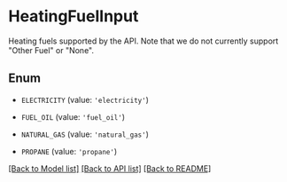 # HeatingFuelInput

Heating fuels supported by the API.  Note that we do not currently support \"Other Fuel\" or \"None\".

## Enum

* `ELECTRICITY` (value: `'electricity'`)

* `FUEL_OIL` (value: `'fuel_oil'`)

* `NATURAL_GAS` (value: `'natural_gas'`)

* `PROPANE` (value: `'propane'`)

[[Back to Model list]](../README.md#documentation-for-models) [[Back to API list]](../README.md#documentation-for-api-endpoints) [[Back to README]](../README.md)


